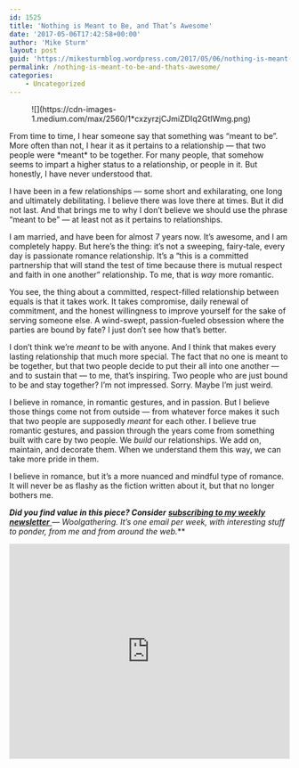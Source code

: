 ```yaml
---
id: 1525
title: 'Nothing is Meant to Be, and That’s Awesome'
date: '2017-05-06T17:42:58+00:00'
author: 'Mike Sturm'
layout: post
guid: 'https://mikesturmblog.wordpress.com/2017/05/06/nothing-is-meant-to-be-and-thats-awesome/'
permalink: /nothing-is-meant-to-be-and-thats-awesome/
categories:
    - Uncategorized
---
```


<figure>![](https://cdn-images-1.medium.com/max/2560/1*cxzyrzjCJmiZDIq2GtIWmg.png)</figure>From time to time, I hear someone say that something was “meant to be”. More often than not, I hear it as it pertains to a relationship — that two people were *meant* to be together. For many people, that somehow seems to impart a higher status to a relationship, or people in it. But honestly, I have never understood that.

I have been in a few relationships — some short and exhilarating, one long and ultimately debilitating. I believe there was love there at times. But it did not last. And that brings me to why I don’t believe we should use the phrase “meant to be” — at least not as it pertains to relationships.

I am married, and have been for almost 7 years now. It’s awesome, and I am completely happy. But here’s the thing: it’s not a sweeping, fairy-tale, every day is passionate romance relationship. It’s a “this is a committed partnership that will stand the test of time because there is mutual respect and faith in one another” relationship. To me, that is *way* more romantic.

You see, the thing about a committed, respect-filled relationship between equals is that it takes work. It takes compromise, daily renewal of commitment, and the honest willingness to improve yourself for the sake of serving someone else. A wind-swept, passion-fueled obsession where the parties are bound by fate? I just don’t see how that’s better.

I don’t think we’re *meant* to be with anyone. And I think that makes every lasting relationship that much more special. The fact that no one is meant to be together, but that two people decide to put their all into one another — and to sustain that — to me, that’s inspiring. Two people who are just bound to be and stay together? I’m not impressed. Sorry. Maybe I’m just weird.

I believe in romance, in romantic gestures, and in passion. But I believe those things come not from outside — from whatever force makes it such that two people are supposedly *meant* for each other. I believe true romantic gestures, and passion through the years come from something built with care by two people. We *build* our relationships. We add on, maintain, and decorate them. When we understand them this way, we can take more pride in them.

I believe in romance, but it’s a more nuanced and mindful type of romance. It will never be as flashy as the fiction written about it, but that no longer bothers me.

***Did you find value in this piece? Consider*** [***subscribing to my weekly newsletter*** ](http://tinyletter.com/mike_sturm)***—* Woolgathering*. It’s one email per week, with interesting stuff to ponder, from me and from around the web.***

<iframe class="wp-embedded-content" data-secret="SaN7ZKw7KB" frameborder="0" height="386" loading="lazy" sandbox="allow-scripts" scrolling="no" security="restricted" src="https://upscri.be/f/61f5e9?as_embed=true#?secret=SaN7ZKw7KB" title="Subscribe to Woolgathering" width="100%"></iframe>